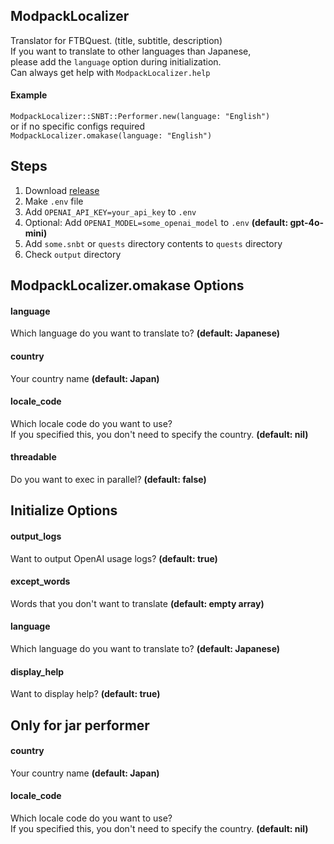 ## ModpackLocalizer

Translator for FTBQuest. (title, subtitle, description)  
If you want to translate to other languages than Japanese,  
please add the `language` option during initialization.  
Can always get help with `ModpackLocalizer.help`

#### Example

`ModpackLocalizer::SNBT::Performer.new(language: "English")`  
or if no specific configs required  
`ModpackLocalizer.omakase(language: "English")`

## Steps

1. Download [release](https://github.com/milkeclair/modpack_localizer/releases)
2. Make `.env` file
3. Add `OPENAI_API_KEY=your_api_key` to `.env`
4. Optional: Add `OPENAI_MODEL=some_openai_model` to `.env` **(default: gpt-4o-mini)**
5. Add `some.snbt` or `quests` directory contents to `quests` directory
6. Check `output` directory

## ModpackLocalizer.omakase Options

#### language

Which language do you want to translate to?
**(default: Japanese)**

#### country

Your country name
**(default: Japan)**

#### locale_code

Which locale code do you want to use?  
If you specified this, you don't need to specify the country.
**(default: nil)**

#### threadable

Do you want to exec in parallel?
**(default: false)**

## Initialize Options

#### output_logs

Want to output OpenAI usage logs?
**(default: true)**

#### except_words

Words that you don't want to translate
**(default: empty array)**

#### language

Which language do you want to translate to?
**(default: Japanese)**

#### display_help

Want to display help?
**(default: true)**

## Only for jar performer

#### country

Your country name
**(default: Japan)**

#### locale_code

Which locale code do you want to use?  
If you specified this, you don't need to specify the country.
**(default: nil)**